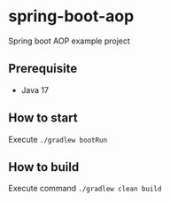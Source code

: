 # spring-boot-aop

Spring boot AOP example project

## Prerequisite
- Java 17

## How to start

Execute ```./gradlew bootRun```

## How to build

Execute command ```./gradlew clean build```
